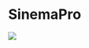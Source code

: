 # SinemaPro
![](https://scontent.fsaw1-12.fna.fbcdn.net/v/t1.18169-9/10981608_762927470472586_5171925614136601653_n.jpg?_nc_cat=101&ccb=1-7&_nc_sid=8bfeb9&_nc_ohc=HHVdPpcQHzgAX9h6AMJ&_nc_ht=scontent.fsaw1-12.fna&oh=00_AT-KauxFK9HNEXu0NZ0QtoRalU6iHeUvnvo9RzVvwM9dhw&oe=62D9F856)
